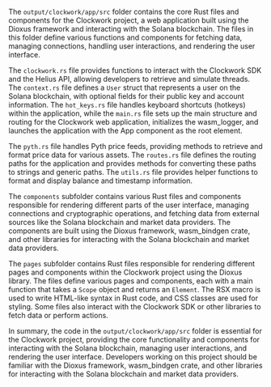 The `output/clockwork/app/src` folder contains the core Rust files and components for the Clockwork project, a web application built using the Dioxus framework and interacting with the Solana blockchain. The files in this folder define various functions and components for fetching data, managing connections, handling user interactions, and rendering the user interface.

The `clockwork.rs` file provides functions to interact with the Clockwork SDK and the Helius API, allowing developers to retrieve and simulate threads. The `context.rs` file defines a `User` struct that represents a user on the Solana blockchain, with optional fields for their public key and account information. The `hot_keys.rs` file handles keyboard shortcuts (hotkeys) within the application, while the `main.rs` file sets up the main structure and routing for the Clockwork web application, initializes the wasm_logger, and launches the application with the App component as the root element.

The `pyth.rs` file handles Pyth price feeds, providing methods to retrieve and format price data for various assets. The `routes.rs` file defines the routing paths for the application and provides methods for converting these paths to strings and generic paths. The `utils.rs` file provides helper functions to format and display balance and timestamp information.

The `components` subfolder contains various Rust files and components responsible for rendering different parts of the user interface, managing connections and cryptographic operations, and fetching data from external sources like the Solana blockchain and market data providers. The components are built using the Dioxus framework, wasm_bindgen crate, and other libraries for interacting with the Solana blockchain and market data providers.

The `pages` subfolder contains Rust files responsible for rendering different pages and components within the Clockwork project using the Dioxus library. The files define various pages and components, each with a main function that takes a `Scope` object and returns an `Element`. The RSX macro is used to write HTML-like syntax in Rust code, and CSS classes are used for styling. Some files also interact with the Clockwork SDK or other libraries to fetch data or perform actions.

In summary, the code in the `output/clockwork/app/src` folder is essential for the Clockwork project, providing the core functionality and components for interacting with the Solana blockchain, managing user interactions, and rendering the user interface. Developers working on this project should be familiar with the Dioxus framework, wasm_bindgen crate, and other libraries for interacting with the Solana blockchain and market data providers.

    